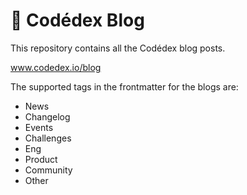 # 📰 Codédex Blog

This repository contains all the Codédex blog posts.

www.codedex.io/blog

The supported tags in the frontmatter for the blogs are:

- News
- Changelog
- Events
- Challenges
- Eng
- Product
- Community
- Other
